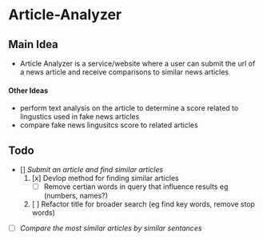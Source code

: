 # Article-Analyzer

## Main Idea

- Article Analyzer is a service/website where a user can submit
 the url of a news article and receive comparisons to similar news 
 articles 

#### Other Ideas
- perform text analysis on the article to determine a score related to lingustics used in fake news articles
- compare fake news lingusitcs score to related articles 

## Todo

- [] *Submit an article and find similar articles*
    1. [x] Devlop method for finding similar articles
        - [ ] Remove certian words in query that influence results eg (numbers,   names?)
    2. [ ] Refactor title for broader search (eg find key words, remove stop  words)
- [ ] *Compare the most similar articles by similar sentances*

